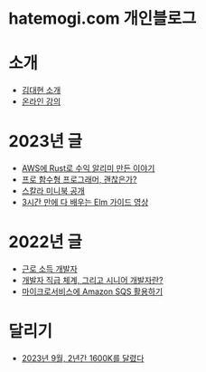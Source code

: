 
# hatemogi.com 개인블로그

# 소개
  - [김대현 소개](intro/intro.md)
  - [온라인 강의](intro/courses.md)

# 2023년 글
  - [AWS에 Rust로 수익 알리미 만든 이야기](2023/0811-serverless-notification.md)
  - [프로 함수형 프로그래머, 괜찮은가?](2023/0526-profp-ok.md)
  - [스칼라 미니북 공개](2023/0428-scalabook.md)
  - [3시간 만에 다 배우는 Elm 가이드 영상](2023/0101-3hour-elm.md)

# 2022년 글
  - [근로 소득 개발자](2022/0825-salary-developer.md)
  - [개발자 직급 체계, 그리고 시니어 개발자란?](2022/0722-developer-rank.md)
  - [마이크로서비스에 Amazon SQS 활용하기](2022/0801-amazon-sqs.md)

<!-- # 온라인 강의
  - [바쁜 자바 개발자를 위한 스칼라 맛보기](course/scala-for-java-developers.md)
  - [코틀린](course/kotlin-examples.md) -->

# 달리기
  - [2023년 9월, 2년간 1600K를 달렸다](running/2023-09-19.md)